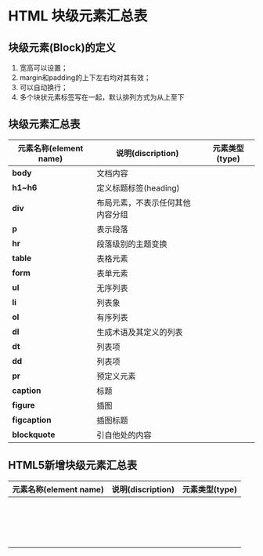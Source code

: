 # HTML 块级元素汇总表

## 块级元素(Block)的定义

1. 宽高可以设置；
2. margin和padding的上下左右均对其有效；
3. 可以自动换行；
4. 多个块状元素标签写在一起，默认排列方式为从上至下

## 块级元素汇总表

| 元素名称(element name) | 说明(discription)                | 元素类型(type) |
| ---------------------- | -------------------------------- | -------------- |
| **body**               | 文档内容                         |                |
| **h1~h6**              | 定义标题标签(heading)            |                |
| **div**                | 布局元素，不表示任何其他内容分组 |                |
| **p**                  | 表示段落                         |                |
| **hr**                 | 段落级别的主题变换               |                |
| **table**              | 表格元素                         |                |
| **form**               | 表单元素                         |                |
| **ul**                 | 无序列表                         |                |
| **li**                 | 列表象                           |                |
| **ol**                 | 有序列表                         |                |
| **dl**                 | 生成术语及其定义的列表           |                |
| **dt**                 | 列表项                           |                |
| **dd**                 | 列表项                           |                |
| **pr**                 | 预定义元素                       |                |
| **caption**            | 标题                             |                |
| **figure**             | 插图                             |                |
| **figcaption**         | 插图标题                         |                |
| **blockquote**         | 引自他处的内容                   |                |

## HTML5新增块级元素汇总表

| 元素名称(element name) | 说明(discription) | 元素类型(type) |
| ---------------------- | ----------------- | -------------- |
|                        |                   |                |
|                        |                   |                |
|                        |                   |                |
|                        |                   |                |
|                        |                   |                |
|                        |                   |                |
|                        |                   |                |
|                        |                   |                |
|                        |                   |                |
|                        |                   |                |
|                        |                   |                |
|                        |                   |                |
|                        |                   |                |
|                        |                   |                |
|                        |                   |                |
|                        |                   |                |
|                        |                   |                |

